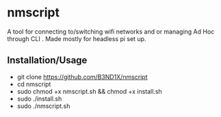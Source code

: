 # nmscript
A tool for connecting to/switching wifi networks and or managing Ad Hoc through CLI . Made mostly for headless pi set up.

## Installation/Usage
* git clone https://github.com/B3ND1X/nmscript
* cd nmscript
* sudo chmod +x nmscript.sh && chmod +x install.sh
* sudo ./install.sh
* sudo ./nmscript.sh

